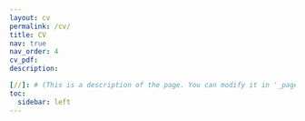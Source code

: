 ```yaml
---
layout: cv
permalink: /cv/
title: CV
nav: true
nav_order: 4
cv_pdf: 
description: 

[//]: # (This is a description of the page. You can modify it in '_pages/cv.md'. You can also change or remove the top pdf download button.)
toc:
  sidebar: left
---
```

